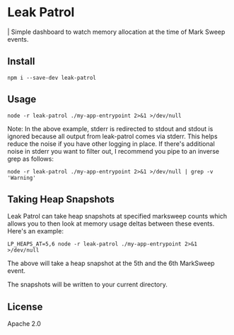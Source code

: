 # Leak Patrol

| Simple dashboard to watch memory allocation at the time of Mark Sweep events.

## Install

```
npm i --save-dev leak-patrol
```

## Usage

```
node -r leak-patrol ./my-app-entrypoint 2>&1 >/dev/null
```

Note: In the above example, stderr is redirected to stdout and stdout is ignored
because all output from leak-patrol comes via stderr. This helps reduce the noise
if you have other logging in place. If there's additional noise in stderr you
want to filter out, I recommend you pipe to an inverse grep as follows:

```
node -r leak-patrol ./my-app-entrypoint 2>&1 >/dev/null | grep -v 'Warning'
```

## Taking Heap Snapshots

Leak Patrol can take heap snapshots at specified marksweep counts which allows
you to then look at memory usage deltas between these events. Here's an example:

```
LP_HEAPS_AT=5,6 node -r leak-patrol ./my-app-entrypoint 2>&1 >/dev/null
```

The above will take a heap snapshot at the 5th and the 6th MarkSweep event.

The snapshots will be written to your current directory.

## License

Apache 2.0
